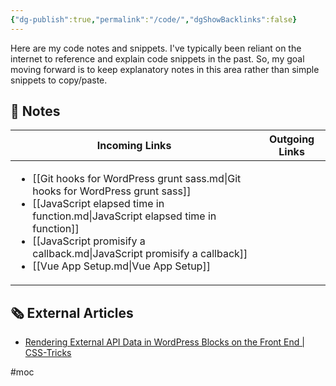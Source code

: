 ```yaml
---
{"dg-publish":true,"permalink":"/code/","dgShowBacklinks":false}
---
```



Here are my code notes and snippets. I've typically been reliant on the internet to reference and explain code snippets in the past. So, my goal moving forward is to keep explanatory notes in this area rather than simple snippets to copy/paste.

## 📔 Notes

| Incoming Links                                                                                                                                                                                                                                                                                                          | Outgoing Links |
| ----------------------------------------------------------------------------------------------------------------------------------------------------------------------------------------------------------------------------------------------------------------------------------------------------------------------- | -------------- |
| <ul><li>[[Git hooks for WordPress grunt sass.md\\|Git hooks for WordPress grunt sass]]</li><li>[[JavaScript elapsed time in function.md\\|JavaScript elapsed time in function]]</li><li>[[JavaScript promisify a callback.md\\|JavaScript promisify a callback]]</li><li>[[Vue App Setup.md\\|Vue App Setup]]</li></ul> | <ul></ul>      |


## 🗞 External Articles

- [Rendering External API Data in WordPress Blocks on the Front End | CSS-Tricks](https://css-tricks.com/rendering-external-api-data-in-wordpress-blocks-on-the-front-end/)


#moc 